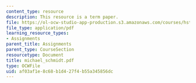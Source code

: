 ```yaml
---
content_type: resource
description: This resource is a term paper.
file: https://ol-ocw-studio-app-production.s3.amazonaws.com/courses/hst-525j-tumor-pathophysiology-and-transport-phenomena-fall-2005/af03af1e8c68b1d427f4b55a345856dc_michael_schmidt.pdf
file_type: application/pdf
learning_resource_types:
- Assignments
parent_title: Assignments
parent_type: CourseSection
resourcetype: Document
title: michael_schmidt.pdf
type: OCWFile
uid: af03af1e-8c68-b1d4-27f4-b55a345856dc
---
```

